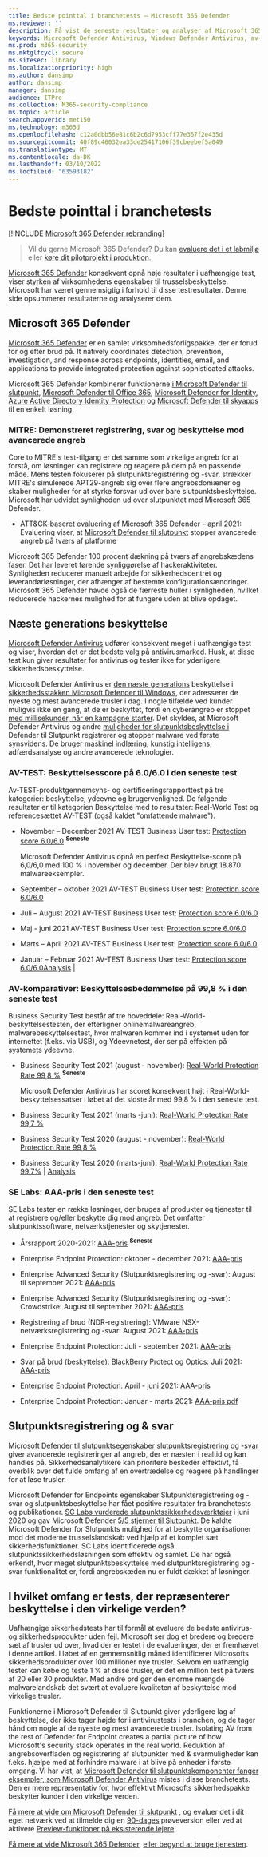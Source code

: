 ```yaml
---
title: Bedste pointtal i branchetests – Microsoft 365 Defender
ms.reviewer: ''
description: Få vist de seneste resultater og analyser af Microsoft 365 Defender. Det opnår konsekvent høje resultater i uafhængige test (AV-TEST, AV-komparativer, SE Labs, MITRE ATT&CK). Få vist de seneste resultater og analyser.
keywords: Microsoft Defender Antivirus, Windows Defender Antivirus, av-anmeldelser, antivirustest, av-test, seneste resultater af av-programmer, registreringsresultater, sikkerhedsprodukttest, sikkerhedstests, branchevirustests, bedste antivirus-, av-test, av-komparativer, SE labs, MITRE ATT&CK, slutpunktsbeskyttelsesplatform, EPP, slutpunktsregistrering og -svar, Slutpunktsregistrering og -svar, Windows 10, Windows 11 Microsoft Defender Antivirus, WDAV, Microsoft Defender til slutpunkt Microsoft 365 Defender, sikkerhed, malware, av, antivirus, pointtal, pointtal, næste generations beskyttelse, rangering, succes
ms.prod: m365-security
ms.mktglfcycl: secure
ms.sitesec: library
ms.localizationpriority: high
ms.author: dansimp
author: dansimp
manager: dansimp
audience: ITPro
ms.collection: M365-security-compliance
ms.topic: article
search.appverid: met150
ms.technology: m365d
ms.openlocfilehash: c12a0dbb56e81c6b2c6d7953cff77e367f2e435d
ms.sourcegitcommit: 40f89c46032ea33de25417106f39cbeebef5a049
ms.translationtype: MT
ms.contentlocale: da-DK
ms.lasthandoff: 03/10/2022
ms.locfileid: "63593182"
---
```

# <a name="top-scoring-in-industry-tests"></a>Bedste pointtal i branchetests

[!INCLUDE [Microsoft 365 Defender rebranding](../includes/microsoft-defender.md)]

> Vil du gerne Microsoft 365 Defender? Du kan [evaluere det i et labmiljø](m365d-evaluation.md?ocid=cx-docs-MTPtriallab) eller [køre dit pilotprojekt i produktion](m365d-pilot.md?ocid=cx-evalpilot).
>

[Microsoft 365 Defender](https://www.microsoft.com/security/business/threat-protection/integrated-threat-protection) konsekvent opnå høje resultater i uafhængige test, viser styrken af virksomhedens egenskaber til trusselsbeskyttelse. Microsoft har været gennemsigtig i forhold til disse testresultater. Denne side opsummerer resultaterne og analyserer dem.

## <a name="microsoft-365-defender"></a>Microsoft 365 Defender

[Microsoft 365 Defender](microsoft-365-defender.md) er en samlet virksomhedsforligspakke, der er forud for og efter brud på. It natively coordinates detection, prevention, investigation, and response across endpoints, identities, email, and applications to provide integrated protection against sophisticated attacks.

Microsoft 365 Defender kombinerer funktionerne [i Microsoft Defender til slutpunkt](https://www.microsoft.com/microsoft-365/windows/microsoft-defender-atp), [Microsoft Defender til Office 365](https://www.microsoft.com/microsoft-365/exchange/advance-threat-protection), [Microsoft Defender for Identity](https://azure.microsoft.com/features/azure-advanced-threat-protection/), [Azure Active Directory Identity Protection](/azure/active-directory/identity-protection/overview-identity-protection) og [Microsoft Defender til skyapps](https://www.microsoft.com/microsoft-365/enterprise-mobility-security/cloud-app-security) til en enkelt løsning.

### <a name="mitre-demonstrated-real-world-detection-response-and-protection-from-advanced-attacks"></a>MITRE: Demonstreret registrering, svar og beskyttelse mod avancerede angreb

Core to MITRE's test-tilgang er det samme som virkelige angreb for at forstå, om løsninger kan registrere og reagere på dem på en passende måde. Mens testen fokuserer på slutpunktsregistrering og -svar, strækker MITRE's simulerede APT29-angreb sig over flere angrebsdomæner og skaber muligheder for at styrke forsvar ud over bare slutpunktsbeskyttelse. Microsoft har udvidet synligheden ud over slutpunktet med Microsoft 365 Defender.

- ATT&CK-baseret evaluering af Microsoft 365 Defender – april 2021: Evaluering viser, at [Microsoft Defender til slutpunkt](https://www.microsoft.com/security/blog/2021/04/21/) stopper avancerede angreb på tværs af platforme

 Microsoft 365 Defender 100 procent dækning på tværs af angrebskædens faser. Det har leveret førende synliggørelse af hackeraktiviteter. Synligheden reducerer manuelt arbejde for sikkerhedscentret og leverandørløsninger, der afhænger af bestemte konfigurationsændringer. Microsoft 365 Defender havde også de færreste huller i synligheden, hvilket reducerede hackernes mulighed for at fungere uden at blive opdaget.

## <a name="next-generation-protection"></a>Næste generations beskyttelse

[Microsoft Defender Antivirus](/windows/security/threat-protection/microsoft-defender-antivirus/microsoft-defender-antivirus-in-windows-10) udfører konsekvent meget i uafhængige test og viser, hvordan det er det bedste valg på antivirusmarked. Husk, at disse test kun giver resultater for antivirus og tester ikke for yderligere sikkerhedsbeskyttelse.

Microsoft Defender Antivirus er [den næste generations](https://www.youtube.com/watch?v=Xy3MOxkX_o4) beskyttelse i [sikkerhedsstakken Microsoft Defender til Windows](/windows/security/threat-protection/microsoft-defender-atp/microsoft-defender-advanced-threat-protection), der adresserer de nyeste og mest avancerede trusler i dag. I nogle tilfælde ved kunder muligvis ikke en gang, at de er beskyttet, fordi en cyberangreb er stoppet [med millisekunder, når en kampagne starter](https://cloudblogs.microsoft.com/microsoftsecure/2018/03/07/behavior-monitoring-combined-with-machine-learning-spoils-a-massive-dofoil-coin-mining-campaign). Det skyldes, at Microsoft Defender Antivirus og andre [muligheder for slutpunktsbeskyttelse i](https://www.microsoft.com/security/blog/2019/08/23/gartner-names-microsoft-a-leader-in-2019-endpoint-protection-platforms-magic-quadrant/) Defender til Slutpunkt registrerer og stopper malware ved første synsvidens. De bruger [maskinel indlæring](https://cloudblogs.microsoft.com/microsoftsecure/2018/06/07/machine-learning-vs-social-engineering), [kunstig intelligens](https://cloudblogs.microsoft.com/microsoftsecure/2018/02/14/how-artificial-intelligence-stopped-an-emotet-outbreak), adfærdsanalyse og andre avancerede teknologier.

### <a name="av-test-protection-score-of-6060-in-the-latest-test"></a>AV-TEST: Beskyttelsesscore på 6.0/6.0 i den seneste test

Av-TEST-produktgennemsyns- og certificeringsrapporttest på tre kategorier: beskyttelse, ydeevne og brugervenlighed. De følgende resultater er til kategorien Beskyttelse med to resultater: Real-World Test og referencesættet AV-TEST (også kaldet "omfattende malware").

- November – December 2021 AV-TEST Business User test: [Protection score 6.0/6.0](https://www.av-test.org/en/antivirus/business-windows-client/windows-10/december-2021/microsoft-defender-antivirus-4.18-212622/) <sup>**Seneste**</sup>

    Microsoft Defender Antivirus opnå en perfekt Beskyttelse-score på 6,0/6,0 med 100 % i november og december. Der blev brugt 18.870 malwareeksempler.

- September – oktober 2021 AV-TEST Business User test: [Protection score 6.0/6.0](https://www.av-test.org/en/antivirus/business-windows-client/windows-10/october-2021/microsoft-defender-antivirus-4.18-212518/)

- Juli – August 2021 AV-TEST Business User test: [Protection score 6.0/6.0](https://www.av-test.org/en/antivirus/business-windows-client/windows-10/august-2021/microsoft-defender-antivirus-4.18-212419/)

- Maj - juni 2021 AV-TEST Business User test: [Protection score 6.0/6.0](https://www.av-test.org/en/antivirus/business-windows-client/windows-10/june-2021/microsoft-defender-antivirus-4.18-212318/)

- Marts – April 2021 AV-TEST Business User test: [Protection score 6.0/6.0](https://www.av-test.org/en/antivirus/business-windows-client/windows-10/april-2021/microsoft-defender-antivirus-4.18-212216/)

- Januar – Februar 2021 AV-TEST Business User test: [Protection score 6.0/6.0Analysis](https://www.av-test.org/en/antivirus/business-windows-client/windows-10/february-2021/microsoft-defender-antivirus-4.18-212117/) | [](https://query.prod.cms.rt.microsoft.com/cms/api/am/binary/RE4CflZ)

### <a name="av-comparatives-protection-rating-of-998-in-the-latest-test"></a>AV-komparativer: Beskyttelsesbedømmelse på 99,8 % i den seneste test

Business Security Test består af tre hoveddele: Real-World-beskyttelsestesten, der efterligner onlinemalwareangreb, malwarebeskyttelsestest, hvor malwaren kommer ind i systemet uden for internettet (f.eks. via USB), og Ydeevnetest, der ser på effekten på systemets ydeevne.

- Business Security Test 2021 (august - november): [Real-World Protection Rate 99,8 %](https://www.av-comparatives.org/tests/business-security-test-2021-august-november/) <sup>**Seneste**</sup>

    Microsoft Defender Antivirus har scoret konsekvent højt i Real-World-beskyttelsessatser i løbet af det sidste år med 99,8 % i den seneste test.

- Business Security Test 2021 (marts -juni): [Real-World Protection Rate 99,7 %](https://www.av-comparatives.org/tests/business-security-test-2021-march-june/)

- Business Security Test 2020 (august - november): [Real-World Protection Rate 99,8 %](https://www.av-comparatives.org/tests/business-security-test-2020-august-november/)

- Business Security Test 2020 (marts-juni): [Real-World Protection Rate 99.7%](https://www.av-comparatives.org/tests/business-security-test-2020-march-june/) | [Analysis](https://query.prod.cms.rt.microsoft.com/cms/api/am/binary/RE3Esbl)

### <a name="se-labs-aaa-award-in-the-latest-test"></a>SE Labs: AAA-pris i den seneste test

SE Labs tester en række løsninger, der bruges af produkter og tjenester til at registrere og/eller beskytte dig mod angreb. Det omfatter slutpunktssoftware, netværkstjenester og skytjenester.

- Årsrapport 2020-2021: [AAA-pris](https://selabs.uk/wp-content/uploads/2021/11/annual-report-2021.pdf) <sup>**Seneste**</sup>

- Enterprise Endpoint Protection: oktober - december 2021: [AAA-pris](https://selabs.uk/wp-content/uploads/2021/12/oct-dec-2021-enterprise.pdf)

- Enterprise Advanced Security (Slutpunktsregistrering og -svar): August til september 2021: [AAA-pris](https://selabs.uk/wp-content/uploads/2021/12/AS-EDR-Kaspersky-EDR-2021-1.pdf)

- Enterprise Advanced Security (Slutpunktsregistrering og -svar): Crowdstrike: August til september 2021: [AAA-pris](https://selabs.uk/wp-content/uploads/2021/12/AS-EDR-Crowdstrike-Falcon-2021-1.pdf)

- Registrering af brud (NDR-registrering): VMware NSX-netværksregistrering og -svar: August 2021: [AAA-pris](https://selabs.uk/wp-content/uploads/2021/10/NDR-VMware-NSX-detection-2021-1.pdf)

- Enterprise Endpoint Protection: Juli - september 2021: [AAA-pris](https://selabs.uk/wp-content/uploads/2021/11/july-sept-2021-enterprise.pdf)

- Svar på brud (beskyttelse): BlackBerry Protect og Optics: Juli 2021: [AAA-pris](https://selabs.uk/wp-content/uploads/2021/07/BRT-BlackBerry-Protect-protection-2021-1.pdf)

- Enterprise Endpoint Protection: April - juni 2021: [AAA-pris](https://selabs.uk/wp-content/uploads/2021/07/apr-jun-2021-enterprise-1.pdf)

- Enterprise Endpoint Protection: Januar - marts 2021: [AAA-pris pdf](https://selabs.uk/wp-content/uploads/2021/04/jan-mar-2021-enterprise.pdf) <sup></sup>

## <a name="endpoint-detection--response"></a>Slutpunktsregistrering og & svar

Microsoft Defender til [slutpunktsegenskaber slutpunktsregistrering og -svar](/windows/security/threat-protection/microsoft-defender-atp/overview-endpoint-detection-response) giver avancerede registreringer af angreb, der er næsten i realtid og kan handles på. Sikkerhedsanalytikere kan prioritere beskeder effektivt, få overblik over det fulde omfang af en overtrædelse og reagere på handlinger for at løse trusler.

Microsoft Defender for Endpoints egenskaber Slutpunktsregistrering og -svar og slutpunktsbeskyttelse har fået positive resultater fra branchetests og publikationer. [SC Labs vurderede slutpunktssikkerhedsværktøjer](https://www.scmagazine.com/home/reviews/sc-product-reviews-endpoint-security/) i juni 2020 og gav Microsoft Defender [5/5 stjerner til Slutpunkt](https://www.scmagazine.com/review/microsoft-defender-advanced-threat-protection/). De kaldte Microsoft Defender for Slutpunkts mulighed for at beskytte organisationer mod det moderne trusselslandskab ved hjælp af et komplet sæt sikkerhedsfunktioner. SC Labs identificerede også slutpunktssikkerhedsløsningen som effektiv og samlet. De har også erkendt, hvor meget slutpunktsbeskyttelse med slutpunktsregistrering og -svar funktionalitet er, fordi angrebskæden nu er fuldt dækket af løsninger.

## <a name="to-what-extent-are-tests-representative-of-protection-in-the-real-world"></a>I hvilket omfang er tests, der repræsenterer beskyttelse i den virkelige verden?

Uafhængige sikkerhedstests har til formål at evaluere de bedste antivirus- og sikkerhedsprodukter uden fejl. Microsoft ser dog et bredere og bredere sæt af trusler ud over, hvad der er testet i de evalueringer, der er fremhævet i denne artikel. I løbet af en gennemsnitlig måned identificerer Microsofts sikkerhedsprodukter over 100 millioner nye trusler. Selvom en uafhængig tester kan købe og teste 1 % af disse trusler, er det en million test på tværs af 20 eller 30 produkter. Med andre ord gør den enorme mængde malwarelandskab det svært at evaluere kvaliteten af beskyttelse mod virkelige trusler.

Funktionerne i Microsoft Defender til Slutpunkt giver yderligere lag af [](https://cloudblogs.microsoft.com/microsoftsecure/2017/12/11/detonating-a-bad-rabbit-windows-defender-antivirus-and-layered-machine-learning-defenses) beskyttelse, der ikke tager højde for i antivirustests i branchen, og de tager hånd om nogle af de nyeste og mest avancerede trusler. Isolating AV from the rest of Defender for Endpoint creates a partial picture of how Microsoft's security stack operates in the real world. Reduktion af angrebsoverfladen og registrering af slutpunkter med & svarmuligheder kan f.eks. hjælpe med at forhindre malware i at blive på enheder i første omgang. Vi har vist, at [Microsoft Defender til slutpunktskomponenter fanger eksempler, som Microsoft Defender Antivirus](https://query.prod.cms.rt.microsoft.com/cms/api/am/binary/RE2ouJA) mistes i disse branchetests. Den er mere repræsentativ for, hvor effektivt Microsofts sikkerhedspakke beskytter kunder i den virkelige verden.

[Få mere at vide om Microsoft Defender til slutpunkt](/windows/security/threat-protection/microsoft-defender-atp/microsoft-defender-advanced-threat-protection) , og evaluer det i dit eget netværk ved at tilmelde dig en [90-dages](https://www.microsoft.com/microsoft-365/windows/microsoft-defender-atp) prøveversion eller ved at aktivere [Preview-funktioner på eksisterende lejere](/windows/security/threat-protection/microsoft-defender-atp/preview).

[Få mere at vide Microsoft 365 Defender](https://www.microsoft.com/security/business/threat-protection/integrated-threat-protection), [eller begynd at bruge tjenesten](m365d-enable.md).
